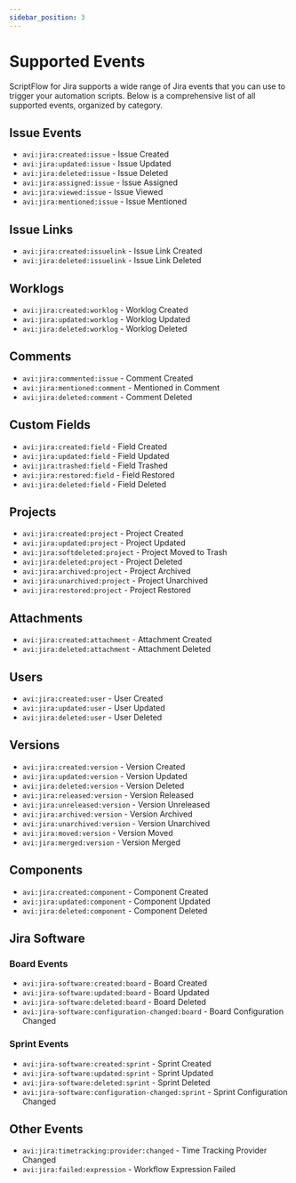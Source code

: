 ```yaml
---
sidebar_position: 3
---
```


# Supported Events

ScriptFlow for Jira supports a wide range of Jira events that you can use to trigger your automation scripts. Below is a comprehensive list of all supported events, organized by category.

## Issue Events
- `avi:jira:created:issue` - Issue Created
- `avi:jira:updated:issue` - Issue Updated
- `avi:jira:deleted:issue` - Issue Deleted
- `avi:jira:assigned:issue` - Issue Assigned
- `avi:jira:viewed:issue` - Issue Viewed
- `avi:jira:mentioned:issue` - Issue Mentioned

## Issue Links
- `avi:jira:created:issuelink` - Issue Link Created
- `avi:jira:deleted:issuelink` - Issue Link Deleted

## Worklogs
- `avi:jira:created:worklog` - Worklog Created
- `avi:jira:updated:worklog` - Worklog Updated
- `avi:jira:deleted:worklog` - Worklog Deleted

## Comments
- `avi:jira:commented:issue` - Comment Created
- `avi:jira:mentioned:comment` - Mentioned in Comment
- `avi:jira:deleted:comment` - Comment Deleted

## Custom Fields
- `avi:jira:created:field` - Field Created
- `avi:jira:updated:field` - Field Updated
- `avi:jira:trashed:field` - Field Trashed
- `avi:jira:restored:field` - Field Restored
- `avi:jira:deleted:field` - Field Deleted

## Projects
- `avi:jira:created:project` - Project Created
- `avi:jira:updated:project` - Project Updated
- `avi:jira:softdeleted:project` - Project Moved to Trash
- `avi:jira:deleted:project` - Project Deleted
- `avi:jira:archived:project` - Project Archived
- `avi:jira:unarchived:project` - Project Unarchived
- `avi:jira:restored:project` - Project Restored

## Attachments
- `avi:jira:created:attachment` - Attachment Created
- `avi:jira:deleted:attachment` - Attachment Deleted

## Users
- `avi:jira:created:user` - User Created
- `avi:jira:updated:user` - User Updated
- `avi:jira:deleted:user` - User Deleted

## Versions
- `avi:jira:created:version` - Version Created
- `avi:jira:updated:version` - Version Updated
- `avi:jira:deleted:version` - Version Deleted
- `avi:jira:released:version` - Version Released
- `avi:jira:unreleased:version` - Version Unreleased
- `avi:jira:archived:version` - Version Archived
- `avi:jira:unarchived:version` - Version Unarchived
- `avi:jira:moved:version` - Version Moved
- `avi:jira:merged:version` - Version Merged

## Components
- `avi:jira:created:component` - Component Created
- `avi:jira:updated:component` - Component Updated
- `avi:jira:deleted:component` - Component Deleted

## Jira Software

### Board Events
- `avi:jira-software:created:board` - Board Created
- `avi:jira-software:updated:board` - Board Updated
- `avi:jira-software:deleted:board` - Board Deleted
- `avi:jira-software:configuration-changed:board` - Board Configuration Changed

### Sprint Events
- `avi:jira-software:created:sprint` - Sprint Created
- `avi:jira-software:updated:sprint` - Sprint Updated
- `avi:jira-software:deleted:sprint` - Sprint Deleted
- `avi:jira-software:configuration-changed:sprint` - Sprint Configuration Changed

## Other Events
- `avi:jira:timetracking:provider:changed` - Time Tracking Provider Changed
- `avi:jira:failed:expression` - Workflow Expression Failed


